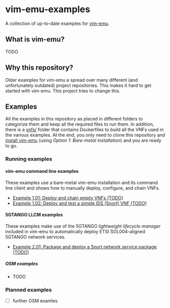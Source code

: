 # vim-emu-examples

A collection of up-to-date examples for [vim-emu](https://osm.etsi.org/wikipub/index.php/VIM_emulator).

## What is vim-emu?

TODO

## Why this repository?

Older examples for vim-emu a spread over many different (and unfortunately outdated) project repositories. This makes it hard to get started with vim-emu. This project tries to change this.

## Examples

All the examples in this repository as placed in different folders to categorize them and keep all the required files to run them. In addition, there is a [vnfs/](vnfs/) folder that contains Dockerfiles to build all the VNFs used in the various examples. At the end, you only need to clone this repository and [install vim-emu](https://osm.etsi.org/wikipub/index.php/VIM_emulator) (using *Option 1: Bare-metal installation*) and you are ready to go.

### Running examples

#### vim-emu command line examples

These examples use a bare-metal vim-emu installation and its command line client and shows how to manually deploy, configure, and chain VNFs.

* [Example 1.01: Deploy and chain empty VNFs (TODO)](TODO)
* [Example 1.02: Deploy and test a simple IDS (Snort) VNF (TODO)](TODO)

#### 5GTANGO LLCM examples

These examples make use of the 5GTANGO *lightweight lifecycle manager* included in vim-emu to automatically deploy ETSI SOL004-aligned 5GTANGO network services.

* [Example 2.01: Package and deploy a Snort network service package (TODO)](TODO)

##### OSM examples

* TODO

### Planned examples

* [ ] further OSM examles
